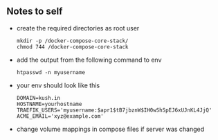 ## Notes to self

- create the required directories as root user
  ```
  mkdir -p /docker-compose-core-stack/
  chmod 744 /docker-compose-core-stack
  ```
- add the output from the following command to env
  ```
  htpasswd -n myusername
  ```
- your env should look like this
  ```
  DOMAIN=kush.in
  HOSTNAME=yourhostname
  TRAEFIK_USERS='myusername:$apr1$tB7jbznW$IH0wShSpEJ6xUJnKL4JjQ'
  ACME_EMAIL='xyz@example.com'
  ```
- change volume mappings in compose files if server was changed
